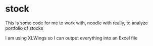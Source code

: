 # stock
This is some code for me to work with, noodle with really, to analyze portfolio of stocks

I am using XLWings so I can output everything into an Excel file
